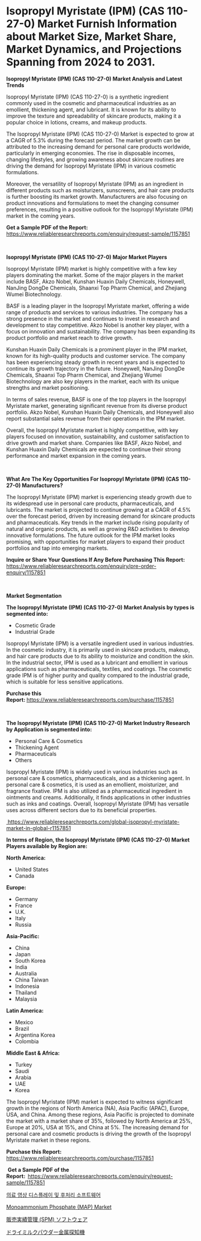 <p><h1>Isopropyl Myristate (IPM) (CAS 110-27-0) Market Furnish Information about Market Size, Market Share, Market Dynamics, and Projections Spanning from 2024 to 2031.</h1></p><p><strong>Isopropyl Myristate (IPM) (CAS 110-27-0) Market Analysis and Latest Trends</strong></p>
<p><p>Isopropyl Myristate (IPM) (CAS 110-27-0) is a synthetic ingredient commonly used in the cosmetic and pharmaceutical industries as an emollient, thickening agent, and lubricant. It is known for its ability to improve the texture and spreadability of skincare products, making it a popular choice in lotions, creams, and makeup products.</p><p>The Isopropyl Myristate (IPM) (CAS 110-27-0) Market is expected to grow at a CAGR of 5.3% during the forecast period. The market growth can be attributed to the increasing demand for personal care products worldwide, particularly in emerging economies. The rise in disposable incomes, changing lifestyles, and growing awareness about skincare routines are driving the demand for Isopropyl Myristate (IPM) in various cosmetic formulations.</p><p>Moreover, the versatility of Isopropyl Myristate (IPM) as an ingredient in different products such as moisturizers, sunscreens, and hair care products is further boosting its market growth. Manufacturers are also focusing on product innovations and formulations to meet the changing consumer preferences, resulting in a positive outlook for the Isopropyl Myristate (IPM) market in the coming years.</p></p>
<p><strong>Get a Sample PDF of the Report:&nbsp;</strong> <a href="https://www.reliableresearchreports.com/enquiry/request-sample/1157851">https://www.reliableresearchreports.com/enquiry/request-sample/1157851</a></p>
<p>&nbsp;</p>
<p><strong>Isopropyl Myristate (IPM) (CAS 110-27-0) Major Market Players</strong></p>
<p><p>Isopropyl Myristate (IPM) market is highly competitive with a few key players dominating the market. Some of the major players in the market include BASF, Akzo Nobel, Kunshan Huaxin Daily Chemicals, Honeywell, NanJing DongDe Chemicals, Shaanxi Top Pharm Chemical, and Zhejiang Wumei Biotechnology.</p><p>BASF is a leading player in the Isopropyl Myristate market, offering a wide range of products and services to various industries. The company has a strong presence in the market and continues to invest in research and development to stay competitive. Akzo Nobel is another key player, with a focus on innovation and sustainability. The company has been expanding its product portfolio and market reach to drive growth.</p><p>Kunshan Huaxin Daily Chemicals is a prominent player in the IPM market, known for its high-quality products and customer service. The company has been experiencing steady growth in recent years and is expected to continue its growth trajectory in the future. Honeywell, NanJing DongDe Chemicals, Shaanxi Top Pharm Chemical, and Zhejiang Wumei Biotechnology are also key players in the market, each with its unique strengths and market positioning.</p><p>In terms of sales revenue, BASF is one of the top players in the Isopropyl Myristate market, generating significant revenue from its diverse product portfolio. Akzo Nobel, Kunshan Huaxin Daily Chemicals, and Honeywell also report substantial sales revenue from their operations in the IPM market.</p><p>Overall, the Isopropyl Myristate market is highly competitive, with key players focused on innovation, sustainability, and customer satisfaction to drive growth and market share. Companies like BASF, Akzo Nobel, and Kunshan Huaxin Daily Chemicals are expected to continue their strong performance and market expansion in the coming years.</p></p>
<p>&nbsp;</p>
<p><strong>What Are The Key Opportunities For Isopropyl Myristate (IPM) (CAS 110-27-0) Manufacturers?</strong></p>
<p><p>The Isopropyl Myristate (IPM) market is experiencing steady growth due to its widespread use in personal care products, pharmaceuticals, and lubricants. The market is projected to continue growing at a CAGR of 4.5% over the forecast period, driven by increasing demand for skincare products and pharmaceuticals. Key trends in the market include rising popularity of natural and organic products, as well as growing R&D activities to develop innovative formulations. The future outlook for the IPM market looks promising, with opportunities for market players to expand their product portfolios and tap into emerging markets.</p></p>
<p><strong>Inquire or Share Your Questions If Any Before Purchasing This Report:</strong> <a href="https://www.reliableresearchreports.com/enquiry/pre-order-enquiry/1157851">https://www.reliableresearchreports.com/enquiry/pre-order-enquiry/1157851</a></p>
<p>&nbsp;</p>
<p><strong>Market Segmentation</strong></p>
<p><strong>The Isopropyl Myristate (IPM) (CAS 110-27-0) Market Analysis by types is segmented into:</strong></p>
<p><ul><li>Cosmetic Grade</li><li>Industrial Grade</li></ul></p>
<p><p>Isopropyl Myristate (IPM) is a versatile ingredient used in various industries. In the cosmetic industry, it is primarily used in skincare products, makeup, and hair care products due to its ability to moisturize and condition the skin. In the industrial sector, IPM is used as a lubricant and emollient in various applications such as pharmaceuticals, textiles, and coatings. The cosmetic grade IPM is of higher purity and quality compared to the industrial grade, which is suitable for less sensitive applications.</p></p>
<p><strong>Purchase this Report:&nbsp;</strong><a href="https://www.reliableresearchreports.com/purchase/1157851">https://www.reliableresearchreports.com/purchase/1157851</a></p>
<p>&nbsp;</p>
<p><strong>The Isopropyl Myristate (IPM) (CAS 110-27-0) Market Industry Research by Application is segmented into:</strong></p>
<p><ul><li>Personal Care & Cosmetics</li><li>Thickening Agent</li><li>Pharmaceuticals</li><li>Others</li></ul></p>
<p><p>Isopropyl Myristate (IPM) is widely used in various industries such as personal care & cosmetics, pharmaceuticals, and as a thickening agent. In personal care & cosmetics, it is used as an emollient, moisturizer, and fragrance fixative. IPM is also utilized as a pharmaceutical ingredient in ointments and creams. Additionally, it finds applications in other industries such as inks and coatings. Overall, Isopropyl Myristate (IPM) has versatile uses across different sectors due to its beneficial properties.</p></p>
<p><a href="https://www.reliableresearchreports.com/global-isopropyl-myristate-market-in-global-r1157851">&nbsp;https://www.reliableresearchreports.com/global-isopropyl-myristate-market-in-global-r1157851</a></p>
<p><strong>In terms of Region, the Isopropyl Myristate (IPM) (CAS 110-27-0) Market Players available by Region are:</strong></p>
<p>
    <p> <strong> North America: </strong>
        <ul>
            <li>United States</li>
            <li>Canada</li>
        </ul>
        </p> 
    <p> <strong> Europe: </strong>
        <ul>
            <li>Germany</li>
            <li>France</li>
            <li>U.K.</li>
            <li>Italy</li>
            <li>Russia</li>
        </ul>
        </p> 
    <p> <strong> Asia-Pacific: </strong>
        <ul>
            <li>China</li>
            <li>Japan</li>
            <li>South Korea</li>
            <li>India</li>
            <li>Australia</li>
            <li>China Taiwan</li>
            <li>Indonesia</li>
            <li>Thailand</li>
            <li>Malaysia</li>
        </ul>
        </p> 
    <p> <strong> Latin America: </strong>
        <ul>
            <li>Mexico</li>
            <li>Brazil</li>
            <li>Argentina Korea</li>
            <li>Colombia</li>
        </ul>
        </p> 
    <p> <strong> Middle East & Africa: </strong>
        <ul>
            <li>Turkey</li>
            <li>Saudi</li>
            <li>Arabia</li>
            <li>UAE</li>
            <li>Korea</li>
        </ul>
    </p>
    </p>
<p><p>The Isopropyl Myristate (IPM) market is expected to witness significant growth in the regions of North America (NA), Asia Pacific (APAC), Europe, USA, and China. Among these regions, Asia Pacific is projected to dominate the market with a market share of 35%, followed by North America at 25%, Europe at 20%, USA at 15%, and China at 5%. The increasing demand for personal care and cosmetic products is driving the growth of the Isopropyl Myristate market in these regions.</p></p>
<p><strong>Purchase this Report: </strong><a href="https://www.reliableresearchreports.com/purchase/1157851">https://www.reliableresearchreports.com/purchase/1157851</a></p>
<p>&nbsp;<strong>Get a Sample PDF of the Report:&nbsp;&nbsp;</strong><a href="https://www.reliableresearchreports.com/enquiry/request-sample/1157851">https://www.reliableresearchreports.com/enquiry/request-sample/1157851</a></p>
<p><strong></strong></p>
<p><p><a href="https://medium.com/@seanturner6262/%EC%9D%98%EB%A3%8C-%EC%98%81%EC%83%81-%EB%94%94%EC%8A%A4%ED%94%8C%EB%A0%88%EC%9D%B4-%EB%B0%8F-%ED%9B%84%EC%B2%98%EB%A6%AC-%EC%86%8C%ED%94%84%ED%8A%B8%EC%9B%A8%EC%96%B4-%EC%8B%9C%EC%9E%A5%EC%9D%80-%EC%8B%9C%EC%9E%A5-%EC%A0%90%EC%9C%A0%EC%9C%A8-%EC%8B%9C%EC%9E%A5-%EB%8F%99%ED%96%A5-%EB%B0%8F-%EC%8B%9C%EC%9E%A5-%EC%84%B1%EC%9E%A5%EC%97%90-%EB%8C%80%ED%95%9C-%EC%A0%95%EB%B3%B4%EB%A5%BC-%EC%A0%9C%EA%B3%B5%ED%95%A9%EB%8B%88%EB%8B%A4-4a6fc0a69e7c">의료 영상 디스플레이 및 후처리 소프트웨어</a></p><p><a href="https://github.com/nathandecarvalho/Market-Research-Report-List-3/blob/main/monoammonium-phosphate-map-market.md">Monoammonium Phosphate (MAP) Market</a></p><p><a href="https://medium.com/@jarredmertz53/%E5%96%B6%E6%A5%AD%E5%AE%9F%E7%B8%BE%E7%AE%A1%E7%90%86-spm-%E3%82%BD%E3%83%95%E3%83%88%E3%82%A6%E3%82%A7%E3%82%A2%E5%B8%82%E5%A0%B4%E5%88%86%E6%9E%90%E3%81%8A%E3%82%88%E3%81%B32024%E5%B9%B4%E3%81%8B%E3%82%892031%E5%B9%B4%E3%81%BE%E3%81%A7%E3%81%AE%E6%9C%9F%E9%96%93%E3%81%AE%E8%A6%8F%E6%A8%A1%E4%BA%88%E6%B8%AC-35104dea4d4c">販売実績管理 (SPM) ソフトウェア</a></p><p><a href="https://github.com/mohamedbakry57/Market-Research-Report-List-4/blob/main/700991788305.md">ドライミルクパウダー金属探知機</a></p></p>